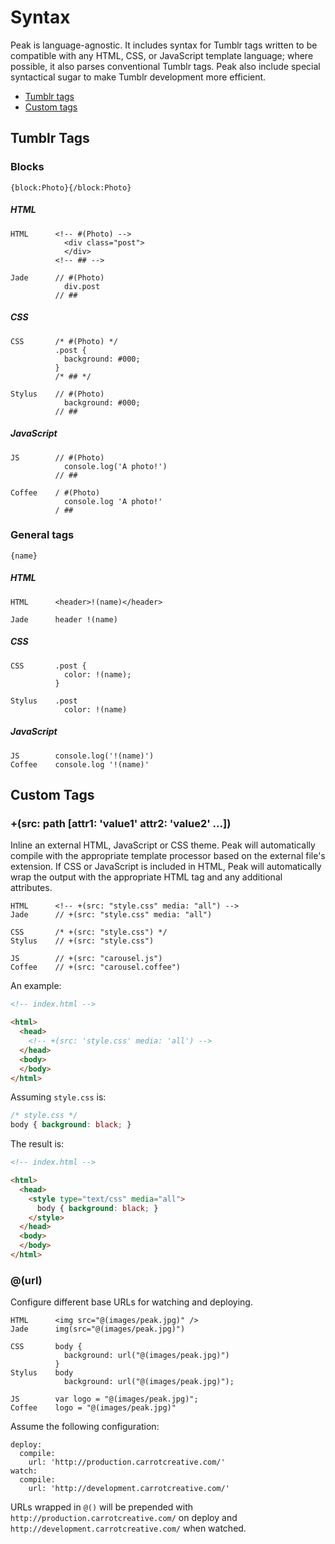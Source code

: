 # Syntax

Peak is language-agnostic. It includes syntax for Tumblr tags written to be compatible with any HTML, CSS, or JavaScript template language; where possible, it also parses conventional Tumblr tags.  Peak also include special syntactical sugar to make Tumblr development more efficient.

- [Tumblr tags](#tumblr-tags)
- [Custom tags](#custom-tags)

## Tumblr Tags

### Blocks

```
{block:Photo}{/block:Photo}
```

##### HTML

```
HTML      <!-- #(Photo) -->
            <div class="post">
            </div>
          <!-- ## -->

Jade      // #(Photo)
            div.post
          // ##
```

##### CSS

```
CSS       /* #(Photo) */
          .post {
            background: #000;
          }
          /* ## */

Stylus    // #(Photo)
            background: #000;
          // ##
```

##### JavaScript

```
JS        // #(Photo)
            console.log('A photo!')
          // ##

Coffee    / #(Photo)
            console.log 'A photo!'
          / ##

```

### General tags

```
{name}
```

##### HTML

```
HTML      <header>!(name)</header>

Jade      header !(name)
```

##### CSS

```
CSS       .post {
            color: !(name);
          }

Stylus    .post
            color: !(name)
```

##### JavaScript

```
JS        console.log('!(name)')
Coffee    console.log '!(name)'

```

## Custom Tags

### +(src: path [attr1: 'value1' attr2: 'value2' ...])

Inline an external HTML, JavaScript or CSS theme.  Peak will automatically compile with the appropriate template processor based on the external file's extension.  If CSS or JavaScript is included in HTML, Peak will automatically wrap the output with the appropriate HTML tag and any additional attributes.

```
HTML      <!-- +(src: "style.css" media: "all") -->
Jade      // +(src: "style.css" media: "all")

CSS       /* +(src: "style.css") */
Stylus    // +(src: "style.css")

JS        // +(src: "carousel.js")
Coffee    // +(src: "carousel.coffee")
```

An example:
```html
<!-- index.html -->

<html>
  <head>
    <!-- +(src: 'style.css' media: 'all') -->
  </head>
  <body>
  </body>
</html>
```

Assuming `style.css` is:
```css
/* style.css */
body { background: black; }
```

The result is:
```html
<!-- index.html -->

<html>
  <head>
    <style type="text/css" media="all">
      body { background: black; }
    </style>
  </head>
  <body>
  </body>
</html>
```

### @(url)

Configure different base URLs for watching and deploying.

```
HTML      <img src="@(images/peak.jpg)" />
Jade      img(src="@(images/peak.jpg)")

CSS       body {
            background: url("@(images/peak.jpg)")
          }
Stylus    body
            background: url("@(images/peak.jpg)");

JS        var logo = "@(images/peak.jpg)";
Coffee    logo = "@(images/peak.jpg)"
```

Assume the following configuration:
```
deploy:
  compile:
    url: 'http://production.carrotcreative.com/'
watch:
  compile:
    url: 'http://development.carrotcreative.com/'
```

URLs wrapped in `@()` will be prepended with `http://production.carrotcreative.com/` on deploy and `http://development.carrotcreative.com/` when watched.
